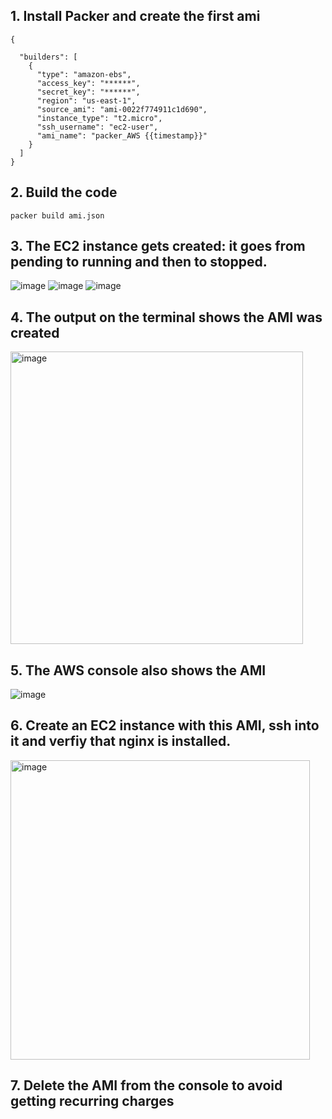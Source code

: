 ## 1. Install Packer and create the first ami
```
{

  "builders": [
    {
      "type": "amazon-ebs",
      "access_key": "******",
      "secret_key": "******",
      "region": "us-east-1",
      "source_ami": "ami-0022f774911c1d690",
      "instance_type": "t2.micro",
      "ssh_username": "ec2-user",
      "ami_name": "packer_AWS {{timestamp}}"
    }
  ]
}

```
## 2. Build the code
```
packer build ami.json
```
## 3. The EC2 instance gets created: it goes from pending to running and then to stopped.

![image](https://user-images.githubusercontent.com/49971693/167227482-ff9746b4-83c6-49b1-9f2e-28462d4335e8.png)
![image](https://user-images.githubusercontent.com/49971693/167227487-bf929e96-9ff2-4301-a6b9-bd14a0d0e1ea.png)
![image](https://user-images.githubusercontent.com/49971693/167227498-a4fdb949-691f-464d-b895-92e99719be7a.png)

## 4. The output on the terminal shows the AMI was created
<img width="468" alt="image" src="https://user-images.githubusercontent.com/49971693/167227505-706eedd0-ff10-4814-8e5d-49d57e102d53.png">

## 5. The AWS console also shows the AMI
![image](https://user-images.githubusercontent.com/49971693/167227596-34d831d8-5841-402c-b6d7-7ddce4d576f0.png)

## 6. Create an EC2 instance with this AMI, ssh into it and verfiy that nginx is installed.
<img width="479" alt="image" src="https://user-images.githubusercontent.com/49971693/167230449-560c7537-9e7a-4d20-bc7b-1b1e5e737f68.png">


## 7. Delete the AMI from the console to avoid getting recurring charges
